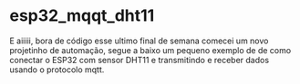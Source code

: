 # esp32_mqqt_dht11

E aiiiii, bora de código esse ultimo final de semana comecei um novo projetinho de automação, segue a baixo um pequeno exemplo de de como conectar o ESP32 com sensor DHT11 e transmitindo e receber dados usando o protocolo mqtt.
